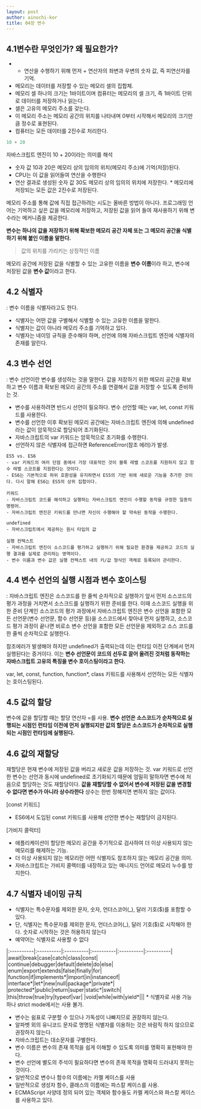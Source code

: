 ```yaml
---
layout: post
author: ainochi-kor
title: 04장 변수
---
```



## 4.1변수란 무엇인가? 왜 필요한가?
- + 연산을 수행하기 위해 먼저 + 연산자의 좌변과 우변의 숫자 값, 즉 피연산자를 기억.
- 메모리는 데이터를 저장할 수 있는 메모리 셀의 집합체.
- 메모리 셀 하나의 크기는 1바이트이며 컴퓨터는 메모리의 셀 크기, 즉 1바이트 단위로 데이터를 저장하거나 읽는다.
- 셀은 고유의 메모리 주소를 갖는다. 
- 이 메모리 주소는 메모리 공간의 위치를 나타내며 0부터 시작해서 메모리의 크기만큼 정수로 표현된다.
- 컴퓨터는 모든 데이터를 2진수로 처리한다. 

```js
10 + 20
```

자바스크립트 엔진이 10 + 20이라는 의미를 해석
- 숫자 값 10과 20은 메모리 상의 임의의 위치(메모리 주소)에 기억(저장)된다.
- CPU는 이 값을 읽어들여 연산을 수행한다
- 연산 결과로 생성된 숫자 값 30도 메모리 상의 임의의 위치에 저장한다.
\* 메모리에 저장되는 모든 값은 2진수로 저장된다.

메모리 주소를 통해 값에 직접 접근하려는 시도는 올바른 방법이 아니다.
프로그래밍 언어는 기억하고 싶은 값을 메모리에 저장하고, 저장된 값을 읽어 들여 재사용하기 위해 변수라는 메커니즘을 제공한다.

**변수는 하나의 값을 저장하기 위해 확보한 메모리 공간 자체 또는 그 메모리 공간을 식별하기 위해 붙인 이름을 말한다.**
> 값의 위치를 가리키는 상징적인 이름

메모리 공간에 저장된 값을 식별할 수 있는 고유한 이름을 **변수 이름**이라 하고, 변수에 저장된 값을 **변수 값**이라고 한다.

## 4.2 식별자
: 변수 이름을 식별자라고도 한다. 
- 식별자는 어떤 값을 구별해서 식별할 수 있는 고유한 이름을 말한다.
- 식별자는 값이 아니라 메모리 주소를 기억하고 있다.
- 식별자는 네이밍 규칙을 준수해야 하며, 선언에 의해 자바스크립트 엔진에 식별자의 존재를 알린다.

## 4.3 변수 선언
: 변수 선언이란 변수를 생성하는 것을 말한다.
값을 저장하기 위한 메모리 공간을 확보하고 변수 이름과 확보된 메모리 공간의 주소를 연결해서 값을 저장할 수 있도록 준비하는 것.
- 변수를 사용하려면 반드시 선언이 필요하다. 변수 선언할 때는 var, let, const 키워드를 사용한다.
- 변수를 선언한 이후 확보된 메모리 공간에는 자바스크립트 엔진에 의해 undefined라는 값이 암묵적으로 할당되어 초기화된다.
- 자바스크립트의 var 키워드는 암묵적으로 초기화를 수행한다.
- 선언하지 않은 식별자에 접근하면 ReferenceError(참조 에러)가 발생.

```
ES5 vs. ES6
- var 키워드의 여러 단점 중에서 가장 대표적인 것이 블록 레벨 스코프를 지원하지 않고 함수 레벨 스코프를 지원한다는 것이다.
- ES6는 기본적으로 하위 호환성을 유지하면서 ES5의 기반 위에 새로운 기능을 추가한 것이다. 다시 말해 ES6는 ES5의 상위 집합이다.

키워드
- 자바스크립트 코드를 해석하고 실행하는 자바스크립트 엔진이 수행할 동작을 규정한 일종의 명령어.
- 자바스크립트 엔진은 키워드를 만나면 자신이 수행해야 할 약속된 동작을 수행한다.

undefined
- 자바스크립트에서 제공하는 원시 타입의 값

실행 컨텍스트
- 자바스크립트 엔진이 소스코드를 평가하고 실행하기 위해 필요한 환경을 제공하고 코드의 실행 결과를 실제로 관리하는 영역이다.
- 변수 이름과 변수 값은 실행 컨텍스트 내의 키/값 형식인 객체로 등록되어 관리한다.
```

## 4.4 변수 선언의 실행 시점과 변수 호이스팅
: 자바스크립트 엔진은 소스코드를 한 줄씩 순차적으로 실행하기 앞서 먼저 소스코드의 평가 과정을 거치면서 소스크드를 실행하기 위한 준비를 한다. 이때 소스코드 실행을 위한 준비 단계인 소스코드의 평가 과정에서 자바스크립트 엔진은 변수 선언을 포함한 모든 선언문(변수 선언문, 함수 선언문 등)을 소스코드에서 찾아내 먼저 실행하고, 소스코드 평가 과정이 끝나면 비로소 변수 선언을 포함한 모든 선언문을 제외하고 소스 코드를 한 줄씩 순차적으로 실행한다.

참조에러가 발생해야 하지만 undefined가 출력되는데 이는 런타임 이전 단계에서 먼저 실행된다는 증거이다. 이는 **변수 선언문이 코드의 선두로 끌어 올려진 것처럼 동작하는 자바스크립트 고유의 특징을 변수 호이스팅이라고 한다.**

var, let, const, function, function*, class 키워드를 사용해서 선언하는 모든 식별자는 호이스팅된다.

## 4.5 값의 할당
변수에 값을 할당할 때는 할당 연산자 =를 사용.
**변수 선언은 소스코드가 순차적으로 실행되는 시점인 런타임 이전에 먼저 실행되지만 값의 할당은 소스코드가 순차적으로 실행되는 시점인 런타임에 실행된다.**

## 4.6 값의 재할당
재할당은 현재 변수에 저장된 값을 버리고 새로운 값을 저장하는 것.
var 키워드로 선언한 변수는 선언과 동시에 undefined로 초기화되기 때문에 엄밀히 말하자면 변수에 처음으로 할당하는 것도 재할당이다.
**값을 재할당할 수 없어서 변수에 저장된 값을 변경할 수 없다면 변수가 아니라 상수라한다**
상수는 한번 정해지면 변하지 않는 값이다.


[const 키워드]
- ES6에서 도입된 const 키워드를 사용해 선언한 변수는 재할당이 금지된다.

[가비지 콜럭터]
- 애플리케이션이 할당한 메모리 공간을 주기적으로 검사하여 더 이상 사용되지 않는 메모리를 해제하는 기능.
- 더 이상 사용되지 않는 메모리란 어떤 식별자도 참조하지 않는 메모리 공간을 의미.
- 자바스크립트는 가비지 콜렉터를 내장하고 있는 매니지드 언어로 메모리 누수를 방지한다.

## 4.7 식별자 네이밍 규칙
- 식별자는 특수문자를 제외한 문자, 숫자, 언더스코어(_), 달러 기호($)를 포함할 수 있다.
- 단, 식별자는 특수문자를 제외한 문자, 언더스코어(_), 달러 기호($)로 시작해야 한다. 숫자로 시작하는 것은 허용하지 않는다
- 예약어는 식별자로 사용할 수 없다

|:----------|:----------|:----------|:----------|:----------|:----------|
|await|break|case|catch|class|const|
|continue|debugger|default|delete|do|else|
|enum|export|extends|false|finally|for|
|function|if|implements*|import|in|instanceof|
|interface*|let*|new|null|package*|private*|
|protected*|public|return|super|static*|switch|
|this|throw|true|try|typeof|var|
|void|while|with|yield*|||
\* 식별자로 사용 가능하나 strict mode에서는 사용 불가.

- 변수는 쉼표로 구분할 수 있으나 가독성이 나빠지므로 권장하지 않는다.
- 알파벳 외의 유니코드 문자로 명명된 식별자를 이용하는 것은 바람직 하지 않으므로 권장하지 않는다.
- 자바스크립트는 대소문자를 구별한다.
- 변수 이름은 변수의 존재 목적을 쉽게 이해할 수 있도록 의미를 명확히 표현해야 한다.
- 변수 선언에 별도의 주석이 필요하다면 변수의 존재 목적을 명확히 드러내지 못하는 것이다.
- 일반적으로 변수나 함수의 이름에는 카멜 케이스를 사용
- 일반적으로 생성자 함수, 클래스의 이름에는 파스칼 케이스를 사용.
- ECMAScript 사양데 정의 되어 있는 객체와 함수들도 카멜 케이스와 파스칼 케이스를 사용하고 있다.